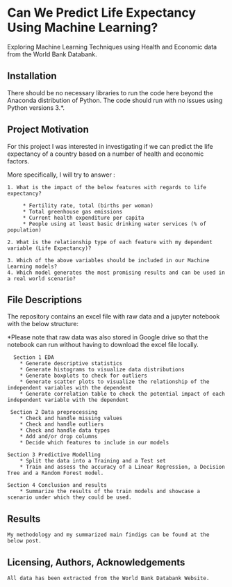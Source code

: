 
# Can We Predict Life Expectancy Using Machine Learning?

Exploring Machine Learning Techniques using Health and Economic data from the World Bank Databank.

## Installation

There should be no necessary libraries to run the code here beyond the Anaconda distribution of Python. The code should run with no issues using Python versions 3.*.


## Project Motivation

For this project I was interested in investigating if we can predict the life expectancy of a country based on a number of health and economic factors.

More specifically, I will try to answer :

    1. What is the impact of the below features with regards to life expectancy?
         
         * Fertility rate, total (births per woman) 
         * Total greenhouse gas emissions
         * Current health expenditure per capita
         * People using at least basic drinking water services (% of population)

    2. What is the relationship type of each feature with my dependent variable (Life Expectancy)?

    3. Which of the above variables should be included in our Machine Learning models?
    4. Which model generates the most promising results and can be used in a real world scenario?

## File Descriptions

The repository contains an excel file with raw data and a jupyter notebook with the below structure:

*Please note that raw data was also stored in Google drive so that the notebook can run without having to download the excel file locally.
      
      Section 1 EDA
        * Generate descriptive statistics
        * Generate histograms to visualize data distributions
        * Generate boxplots to check for outliers
        * Generate scatter plots to visualize the relationship of the independent variables with the dependent
        * Generate correlation table to check the potential impact of each independent variable with the dependent
      
     Section 2 Data preprocessing
        * Check and handle missing values
        * Check and handle outliers
        * Check and handle data types
        * Add and/or drop columns
        * Decide which features to include in our models

    Section 3 Predictive Modelling
        * Split the data into a Training and a Test set
        * Train and assess the accuracy of a Linear Regression, a Decision Tree and a Random Forest model.

    Section 4 Conclusion and results
        * Summarize the results of the train models and showcase a scenario under which they could be used.
        
## Results

    My methodology and my summarized main findigs can be found at the below post.

## Licensing, Authors, Acknowledgements
    All data has been extracted from the World Bank Databank Website.

```